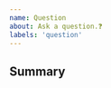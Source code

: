 ```yaml
---
name: Question
about: Ask a question.❓
labels: 'question'
---
```


## Summary

<!-- What do you need help with? -->

